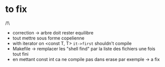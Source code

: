 # to fix
/!\
- correction -> arbre doit rester equilibre
- tout mettre sous forme copelienne
- with iterator on <const T, T> `it->first` shouldn't compile
- Makefile -> remplacer les "shell find" par la liste des fichiers une fois tout fini
- en mettant const int ca ne compile pas dans erase par exemple -> a fix